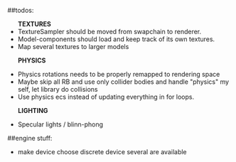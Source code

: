 ##todos:
<ul>
<b>TEXTURES</b>
<li>TextureSampler should be moved from swapchain to renderer.</li>
<li>Model-components should load and keep track of its own textures.</li>
<li>Map several textures to larger models</li>

<b>PHYSICS</b>
<li>Physics rotations needs to be properly remapped to rendering space</li>
<li>Maybe skip all RB and use only collider bodies and handle "physics" my self, let library do collisions</li>
<li>Use physics ecs instead of updating everything in for loops.</li>

<b>LIGHTING</b>
<li>Specular lights / blinn-phong</li>
</ul>

##engine stuff:
<ul>
<li>make device choose discrete device several are available</li>

</ul>